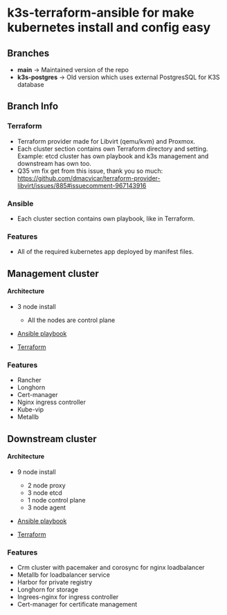 # **k3s-terraform-ansible** for make kubernetes install and config easy


## **Branches**
- **main** -> Maintained version of the repo
- **k3s-postgres** -> Old version which uses external PostgresSQL for K3S database

## Branch Info
### Terraform
- Terraform provider made for Libvirt (qemu/kvm) and Proxmox.
- Each cluster section contains own Terraform directory and setting. Example: etcd cluster has own playbook and k3s management and downstream has own too.
- Q35 vm fix get from this issue, thank you so much: https://github.com/dmacvicar/terraform-provider-libvirt/issues/885#issuecomment-967143916

### Ansible
- Each cluster section contains own playbook, like in Terraform.

### Features
- All of the required kubernetes app deployed by manifest files.


## Management cluster
#### Architecture 
- 3 node install
  - All the nodes are control plane

- [Ansible playbook](ansible/management/)
- [Terraform](terraform/libvirt/management/)

### Features
- Rancher
- Longhorn
- Cert-manager
- Nginx ingress controller
- Kube-vip
- Metallb

## Downstream cluster

#### Architecture
- 9 node install
  - 2 node proxy
  - 3 node etcd
  - 1 node control plane 
  - 3 node agent

- [Ansible playbook](ansible/downstream/)
- [Terraform](terraform/libvirt/downstream/)

### Features
- Crm cluster with pacemaker and corosync for nginx loadbalancer
- Metallb for loadbalancer service
- Harbor for private registry
- Longhorn for storage
- Ingrees-nginx for ingress controller
- Cert-manager for certificate management
